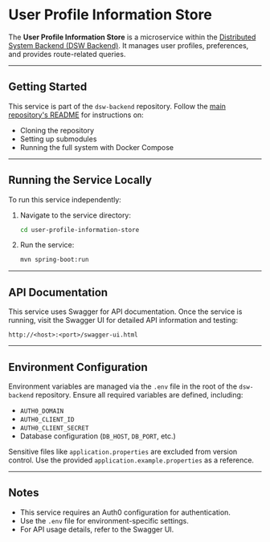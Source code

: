 # User Profile Information Store

The **User Profile Information Store** is a microservice within the [Distributed System Backend (DSW Backend)](https://github.com/ASE-group10/dsw-backend). It manages user profiles, preferences, and provides route-related queries.

---

## Getting Started

This service is part of the `dsw-backend` repository. Follow the [main repository's README](https://github.com/ASE-group10/dsw-backend) for instructions on:
- Cloning the repository
- Setting up submodules
- Running the full system with Docker Compose

---

## Running the Service Locally
To run this service independently:
1. Navigate to the service directory:
   ```bash
   cd user-profile-information-store
   ```
2. Run the service:
   ```bash
   mvn spring-boot:run
   ```

---

## API Documentation

This service uses Swagger for API documentation. Once the service is running, visit the Swagger UI for detailed API information and testing:
```plaintext
http://<host>:<port>/swagger-ui.html
```

---

## Environment Configuration

Environment variables are managed via the `.env` file in the root of the `dsw-backend` repository. Ensure all required variables are defined, including:
- `AUTH0_DOMAIN`
- `AUTH0_CLIENT_ID`
- `AUTH0_CLIENT_SECRET`
- Database configuration (`DB_HOST`, `DB_PORT`, etc.)

Sensitive files like `application.properties` are excluded from version control. Use the provided `application.example.properties` as a reference.

---

## Notes

- This service requires an Auth0 configuration for authentication.
- Use the `.env` file for environment-specific settings.
- For API usage details, refer to the Swagger UI.

